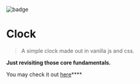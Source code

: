 ![badge](https://img.shields.io/badge/JavaScript30-2-red.svg)

# Clock

> A simple clock made out in vanilla js and css.

**Just revisiting those core fundamentals.**

You may check it out [here](https://jamesgeorge007.github.io/Clock/)****
